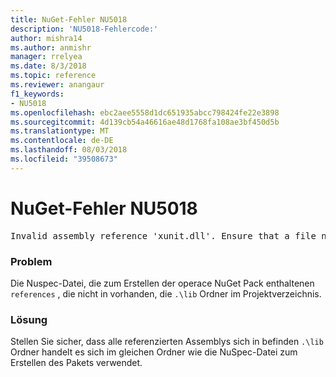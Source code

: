 ```yaml
---
title: NuGet-Fehler NU5018
description: 'NU5018-Fehlercode:'
author: mishra14
ms.author: anmishr
manager: rrelyea
ms.date: 8/3/2018
ms.topic: reference
ms.reviewer: anangaur
f1_keywords:
- NU5018
ms.openlocfilehash: ebc2aee5558d1dc651935abcc798424fe22e3898
ms.sourcegitcommit: 4d139cb54a46616ae48d1768fa108ae3bf450d5b
ms.translationtype: MT
ms.contentlocale: de-DE
ms.lasthandoff: 08/03/2018
ms.locfileid: "39508673"
---
```

# <a name="nuget-error-nu5018"></a>NuGet-Fehler NU5018
<pre>Invalid assembly reference 'xunit.dll'. Ensure that a file named 'xunit.dll' exists in the lib directory.</pre>

### <a name="issue"></a>Problem

Die Nuspec-Datei, die zum Erstellen der operace NuGet Pack enthaltenen `references` , die nicht in vorhanden, die `.\lib` Ordner im Projektverzeichnis.


### <a name="solution"></a>Lösung

Stellen Sie sicher, dass alle referenzierten Assemblys sich in befinden `.\lib` Ordner handelt es sich im gleichen Ordner wie die NuSpec-Datei zum Erstellen des Pakets verwendet.

